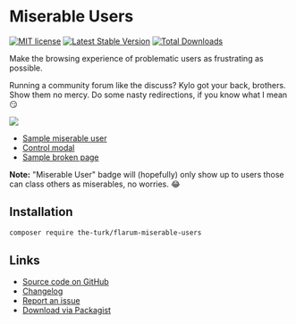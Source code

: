 
# Miserable Users

[![MIT license](https://img.shields.io/badge/license-MIT-blue.svg)](https://github.com/the-turk/flarum-miserable-users/blob/master/LICENSE) [![Latest Stable Version](https://img.shields.io/packagist/v/the-turk/flarum-miserable-users.svg)](https://packagist.org/packages/the-turk/flarum-miserable-users) [![Total Downloads](https://img.shields.io/packagist/dt/the-turk/flarum-miserable-users.svg)](https://packagist.org/packages/the-turk/flarum-miserable-users)

Make the browsing experience of problematic users as frustrating as possible.

Running a community forum like the discuss? Kylo got your back, brothers. Show them no mercy. Do some nasty redirections, if you know what I mean 😏

![](https://i.imgur.com/9Y0nGsB.png)

- [Sample miserable user](https://i.imgur.com/GylCEKY.png)
- [Control modal](https://i.imgur.com/bHIVVWJ.png)
- [Sample broken page](https://i.imgur.com/wpcqW0K.png)

**Note:** "Miserable User" badge will (hopefully) only show up to users those can class others as miserables, no worries. 😂

## Installation

```bash
composer require the-turk/flarum-miserable-users
```

## Links

- [Source code on GitHub](https://github.com/the-turk/flarum-miserable-users)
- [Changelog](https://github.com/the-turk/blob/master/CHANGELOG.md)
- [Report an issue](https://github.com/the-turk/flarum-miserable-users/issues)
- [Download via Packagist](https://packagist.org/packages/the-turk/flarum-miserable-users)